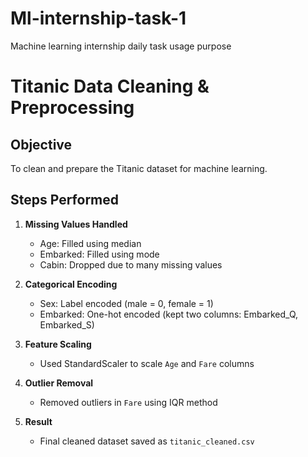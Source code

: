 # Ml-internship-task-1
Machine learning internship daily task usage purpose
# Titanic Data Cleaning & Preprocessing

## Objective
To clean and prepare the Titanic dataset for machine learning.

## Steps Performed

1. **Missing Values Handled**
   - Age: Filled using median
   - Embarked: Filled using mode
   - Cabin: Dropped due to many missing values

2. **Categorical Encoding**
   - Sex: Label encoded (male = 0, female = 1)
   - Embarked: One-hot encoded (kept two columns: Embarked_Q, Embarked_S)

3. **Feature Scaling**
   - Used StandardScaler to scale `Age` and `Fare` columns

4. **Outlier Removal**
   - Removed outliers in `Fare` using IQR method

5. **Result**
   - Final cleaned dataset saved as `titanic_cleaned.csv`
